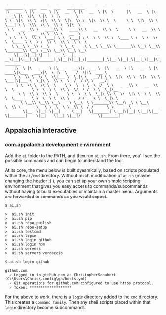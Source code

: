 ```
 ________   ________   ________   ________   ___        ________   ________   ___  ___   ___   ________
|\   __  \ |\   __  \ |\   __  \ |\   __  \ |\  \      |\   __  \ |\   ____\ |\  \|\  \ |\  \ |\   __  \
\ \  \|\  \\ \  \|\  \\ \  \|\  \\ \  \|\  \\ \  \     \ \  \|\  \\ \  \___| \ \  \\\  \\ \  \\ \  \|\  \
 \ \   __  \\ \   ____\\ \   ____\\ \   __  \\ \  \     \ \   __  \\ \  \     \ \   __  \\ \  \\ \   __  \
  \ \  \ \  \\ \  \___| \ \  \___| \ \  \ \  \\ \  \____ \ \  \ \  \\ \  \____ \ \  \ \  \\ \  \\ \  \ \  \
   \ \__\ \__\\ \__\     \ \__\     \ \__\ \__\\ \_______\\ \__\ \__\\ \_______\\ \__\ \__\\ \__\\ \__\ \__\
    \|__|\|__|_\|__|   ___\|__|_   __\|__|\|__|_\|_______|_\|__|\|__|_\|_______|_\|__|\|__|_\|__|_\|__|\|__|  _______
    |\  \ |\   ___  \ |\___   ___\|\  ___ \  |\   __  \ |\   __  \ |\   ____\|\___   ___\|\  \ |\  \    /  /||\  ___ \
    \ \  \\ \  \\ \  \\|___ \  \_|\ \   __/| \ \  \|\  \\ \  \|\  \\ \  \___|\|___ \  \_|\ \  \\ \  \  /  / /\ \   __/|
     \ \  \\ \  \\ \  \    \ \  \  \ \  \_|/__\ \   _  _\\ \   __  \\ \  \        \ \  \  \ \  \\ \  \/  / /  \ \  \_|/__
      \ \  \\ \  \\ \  \    \ \  \  \ \  \_|\ \\ \  \\  \|\ \  \ \  \\ \  \____    \ \  \  \ \  \\ \    / /    \ \  \_|\ \
       \ \__\\ \__\\ \__\    \ \__\  \ \_______\\ \__\\ _\ \ \__\ \__\\ \_______\   \ \__\  \ \__\\ \__/ /      \ \_______\
        \|__| \|__| \|__|     \|__|   \|_______| \|__|\|__| \|__|\|__| \|_______|    \|__|   \|__| \|__|/        \|_______|

```
## Appalachia Interactive
### com.appalachia development environment

Add the `ai` folder to the PATH, and then run `ai.sh`.  From there, you'll see the possible commands and can begin to understand the tool.

At its core, the menu below is built dynamically, based on scripts populated within the `ai/cmd` directory.  Without much modification of `ai.sh` (maybe changing the header ;) ), you can set up your own simple scripting environment that gives you easy access to commands/subcommands without having to build executables or maintain a master menu.  Arguments are forwarded to commands as you would expect.

```
$ ai.sh

>  ai.sh init
>  ai.sh pip
>  ai.sh repo-publish
>  ai.sh repo-setup
>  ai.sh testcmd
>  ai.sh login
>  ai.sh login github
>  ai.sh login npm
>  ai.sh servers
>  ai.sh servers verdaccio
```
```
$ ai.sh login github

github.com
  ✓ Logged in to github.com as ChristopherSchubert (C:\Users\Chris\.config\gh/hosts.yml)
  ✓ Git operations for github.com configured to use https protocol.
  ✓ Token: *******************

```

For the above to work, there is a `login` directory added to the `cmd` directory.  This creates a `command family`.  Then any shell scripts placed within that `login` directory become subcommands.  
